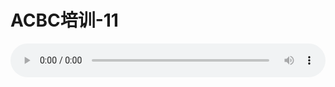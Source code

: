# ACBC培训-11

<audio style="width: 100%;" preload="false" controls controlslist="nodownload"><source src="//cdn.wechat.edu.pl/audio/mp3/old/12149.mp3" type="audio/mpeg">Your browser does not support the audio element.</audio>



